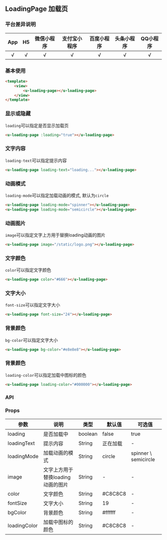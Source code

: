 ## LoadingPage 加载页 <to-api/>

<demo-model url="/pages/componentsB/loading/index"></demo-model>

### 平台差异说明

|  App  |  H5   | 微信小程序 | 支付宝小程序 | 百度小程序 | 头条小程序 | QQ小程序 |
| :---: | :---: | :--------: | :----------: | :--------: | :--------: | :------: |
|   √   |   √   |     √      |      √       |     √      |     √      |    √     |

### 基本使用

```html
<template>
	<view>
		<u-loading-page></u-loading-page>
	</view>
</template>
```

### 显示或隐藏

`loading`可以指定是否显示加载页

```html
<u-loading-page :loading="true"></u-loading-page>
```

### 文字内容

`loading-text`可以指定提示内容

```html
<u-loading-page loading-text="loading..."></u-loading-page>
```

### 动画模式

`loading-mode`可以指定加载动画的模式, 默认为`circle`

```html
<u-loading-page loading-mode="spinner"></u-loading-page>
<u-loading-page loading-mode="semicircle"></u-loading-page>
```

### 动画图片

`image`可以指定文字上方用于替换loading动画的图片

```html
<u-loading-page image="/static/logo.png"></u-loading-page>
```

### 文字颜色

`color`可以指定文字颜色

```html
<u-loading-page color="#666"></u-loading-page>
```

### 文字大小

`font-size`可以指定文字大小

```html
<u-loading-page font-size="24"></u-loading-page>
```

### 背景颜色

`bg-color`可以指定文字大小

```html
<u-loading-page bg-color="#e8e8e8"></u-loading-page>
```

### 背景颜色

`loading-color`可以指定加载中图标的颜色

```html
<u-loading-page loading-color="#000000"></u-loading-page>
```


### API

### Props

| 参数          | 说明                              | 类型    | 默认值   | 可选值               |
| ------------- | --------------------------------- | ------- | -------- | -------------------- |
| loading       | 是否加载中                        | boolean | false    | true                 |
| loadingText  | 提示内容                          | String  | 正在加载 | -                    |
| loadingMode  | 加载动画的模式                    | String  | circle   | spinner \ semicircle |
| image         | 文字上方用于替换loading动画的图片 | String  | -        | -                    |
| color         | 文字颜色                          | String  | #C8C8C8  | -                    |
| fontSize     | 文字大小                          | String  | 19       | -                    |
| bgColor      | 背景颜色                          | String  | #ffffff  | -                    |
| loadingColor | 加载中图标的颜色                  | String  | #C8C8C8  | -                    |



